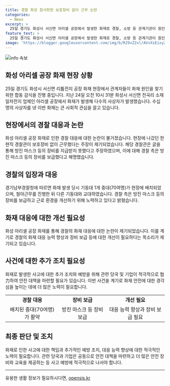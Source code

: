 ```yaml
---
title: 경찰 화성 참사현장 보호장비 없이 근무 논란
categories:
  - News
excerpt: >
  25일 경기도 화성시 서신면 아리셀 공장에서 발생한 화재로 경찰, 소방 등 관계기관이 원인을 조사하고 있다. 현장에 나간 경찰 한 명이 보호장비 없이 근무했다는 주장이 제기되었으며, 익명의 현직 경찰관이 경찰기동대 직원들의 상황을 비판하는 글을 올렸다. 글에 따르면, 방진 마스크가 부족하다는 등 장비 문제와 근무 환경에 대한 불만이 제기되고 있다. 경찰은 방진 마스크 등의 장비를 보급했다고 해명했으며, 현장에 70여명의 기동대가 배치되어 있었으며, 교대근무를 진행했다고 밝혔다.
feature_text: >
  25일 경기도 화성시 서신면 아리셀 공장에서 발생한 화재로 경찰, 소방 등 관계기관이 원인을 조사하고 있다. 현장에 나간 경찰 한 명이 보호장비 없이 근무했다는 주장이 제기되었으며, 익명의 현직 경찰관이 경찰기동대 직원들의 상황을 비판하는 글을 올렸다. 글에 따르면, 방진 마스크가 부족하다는 등 장비 문제와 근무 환경에 대한 불만이 제기되고 있다. 경찰은 방진 마스크 등의 장비를 보급했다고 해명했으며, 현장에 70여명의 기동대가 배치되어 있었으며, 교대근무를 진행했다고 밝혔다.
image: 'https://blogger.googleusercontent.com/img/b/R29vZ2xl/AVvXsEixyZcFfHzMRdzZMjFBmAUKJYCLCGyLL1o632UiGVXcaFdKo_bkvkuCioo0uUKlGfBVcT3P84aROyZIXSBEx3Aw5nCQ3pTgDom1WDC4m8eifvWiAmWEEVb4x6G_l8C0QH225ldMjyaFvpxGEBGNO37VmDTDMHGhJPq73UglMfDca1-0aw/s1600/blogspot.png'
---
```


<p><img src="https://blogger.googleusercontent.com/img/b/R29vZ2xl/AVvXsEixyZcFfHzMRdzZMjFBmAUKJYCLCGyLL1o632UiGVXcaFdKo_bkvkuCioo0uUKlGfBVcT3P84aROyZIXSBEx3Aw5nCQ3pTgDom1WDC4m8eifvWiAmWEEVb4x6G_l8C0QH225ldMjyaFvpxGEBGNO37VmDTDMHGhJPq73UglMfDca1-0aw/s1600/blogspot.png" alt="info 속보" /></p>

<h2 data-ke-size="size26">화성 아리셀 공장 화재 현장 상황</h2>

<p data-ke-size="size16">25일 경기도 화성시 서신면 리튬전지 공장 화재 현장에서 관계자들이 화재 원인을 찾기 위한 합동 감식을 진행 중입니다. 지난 24일 오전 10시 31분 화성시 서신면 전곡리 소재 일차전지 업체인 아리셀 공장에서 화재가 발생해 다수의 사상자가 발생했습니다. 수십 명의 사상자를 낸 이번 화재는 큰 사회적 관심을 끌고 있습니다.</p>

<h2 data-ke-size="size26">현장에서의 경찰 대응과 논란</h2>

<p data-ke-size="size16">화성 아리셀 공장 화재로 인한 경찰 대응에 대한 논란이 불거졌습니다. 현장에 나갔던 한 현직 경찰관이 보호장비 없이 근무했다는 주장이 제기되었습니다. 해당 경찰관은 글을 통해 방진 마스크 등의 장비를 지급받지 못했다고 주장하였으며, 이에 대해 경찰 측은 방진 마스크 등의 장비를 보급했다고 해명했습니다.</p>

<h2 data-ke-size="size26">경찰의 입장과 대응</h2>

<p data-ke-size="size16">경기남부경찰청에 따르면 화재 발생 당시 기동대 1개 중대(70여명)가 현장에 배치되었으며, 철야근무를 진행한 뒤 다른 기동대와 교대하였습니다. 경찰 측은 방진 마스크 등의 장비를 보급하고 근로 환경을 개선하기 위해 노력하고 있다고 밝혔습니다.</p>

<h2 data-ke-size="size26">화재 대응에 대한 개선 필요성</h2>

<p data-ke-size="size16">화성 아리셀 공장 화재를 통해 경찰의 화재 대응에 대한 논란이 제기되었습니다. 이를 계기로 경찰의 화재 대응 능력 향상과 장비 보급 등에 대한 개선이 필요하다는 목소리가 제기되고 있습니다.</p>

<h2 data-ke-size="size26">사건에 대한 추가 조치 필요성</h2>

<p data-ke-size="size16">화재로 발생한 사고에 대한 추가 조치와 예방을 위해 관련 당국 및 기업이 적극적으로 협力하여 안전 대책을 마련할 필요가 있습니다. 이번 사건을 계기로 화재 안전에 대한 경각심을 높이는 데에 더 많은 노력이 필요합니다.</p>

<table class="table_01">
    <tbody>
        <tr>
            <td style="text-align: center; height: 17px;"><b>경찰 대응</b></td>
            <td style="text-align: center; height: 17px;"><b>장비 보급</b></td>
            <td style="text-align: center; height: 17px;"><b>개선 필요</b></td>
        </tr>
        <tr>
            <td style="text-align: center;">배치된 중대(70여명)가 활약</td>
            <td style="text-align: center;">방진 마스크 등 장비 보급</td>
            <td style="text-align: center;">대응 능력 향상과 장비 보급 필요</td>
        </tr>
    </tbody>
</table>

<h2 data-ke-size="size26">최종 판단 및 조치</h2>

<p data-ke-size="size16">화재로 인한 사고에 대한 책임과 추가적인 예방 조치, 대응 능력 향상에 대한 적극적인 노력이 필요합니다. 관련 당국과 기업은 공동으로 안전 대책을 마련하고 더 많은 안전 장비와 교육을 제공하는 등 사고 예방에 적극적으로 나서야 합니다.</p>

<p><hr></p>
유용한 생활 정보가 필요하시다면, <a href="https://opensis.kr" rel="dofollow">opensis.kr</a>


